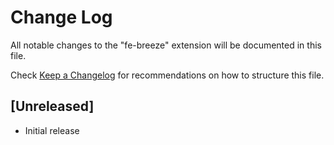 # Change Log

All notable changes to the "fe-breeze" extension will be documented in this file.

Check [Keep a Changelog](http://keepachangelog.com/) for recommendations on how to structure this file.

## [Unreleased]

- Initial release